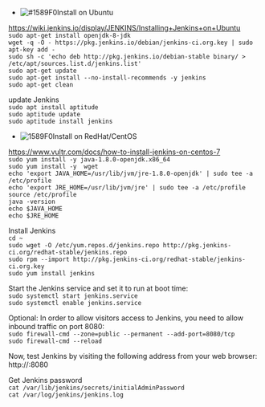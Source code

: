- ![#1589F0](https://placehold.it/15/1589F0/000000?text=+)Install on Ubuntu

https://wiki.jenkins.io/display/JENKINS/Installing+Jenkins+on+Ubuntu  
`sudo apt-get install openjdk-8-jdk`  
`wget -q -O - https://pkg.jenkins.io/debian/jenkins-ci.org.key | sudo apt-key add -`  
`sudo sh -c 'echo deb http://pkg.jenkins.io/debian-stable binary/ > /etc/apt/sources.list.d/jenkins.list'`  
`sudo apt-get update`  
`sudo apt-get install --no-install-recommends -y jenkins`  
`sudo apt-get clean`  
  
update Jenkins  
`sudo apt install aptitude`  
`sudo aptitude update`  
`sudo aptitude install jenkins`  
  
- ![1589F0](https://placehold.it/15/1589F0/000000?text=+)Install on RedHat/CentOS  

https://www.vultr.com/docs/how-to-install-jenkins-on-centos-7  
`sudo yum install -y java-1.8.0-openjdk.x86_64`  
`sudo yum install -y  wget`  
`echo 'export JAVA_HOME=/usr/lib/jvm/jre-1.8.0-openjdk' | sudo tee -a /etc/profile`  
`echo 'export JRE_HOME=/usr/lib/jvm/jre' | sudo tee -a /etc/profile`  
`source /etc/profile`  
`java -version`  
`echo $JAVA_HOME`  
`echo $JRE_HOME`  
  
Install Jenkins  
`cd ~`  
`sudo wget -O /etc/yum.repos.d/jenkins.repo http://pkg.jenkins-ci.org/redhat-stable/jenkins.repo`  
`sudo rpm --import http://pkg.jenkins-ci.org/redhat-stable/jenkins-ci.org.key`  
`sudo yum install jenkins`  
  
Start the Jenkins service and set it to run at boot time:  
`sudo systemctl start jenkins.service`  
`sudo systemctl enable jenkins.service`  
  
Optional: In order to allow visitors access to Jenkins, you need to allow inbound traffic on port 8080:  
`sudo firewall-cmd --zone=public --permanent --add-port=8080/tcp`  
`sudo firewall-cmd --reload`  
  
Now, test Jenkins by visiting the following address from your web browser:  
http://<your-Vultr-server-IP>:8080  
  
Get Jenkins password  
`cat /var/lib/jenkins/secrets/initialAdminPassword`  
`cat /var/log/jenkins/jenkins.log`  
